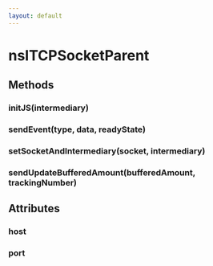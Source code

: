 ```yaml
---
layout: default
---
```


# nsITCPSocketParent #

## Methods ##

### initJS(intermediary) ###

### sendEvent(type, data, readyState) ###

### setSocketAndIntermediary(socket, intermediary) ###

### sendUpdateBufferedAmount(bufferedAmount, trackingNumber) ###

## Attributes ##

### host ###

### port ###
